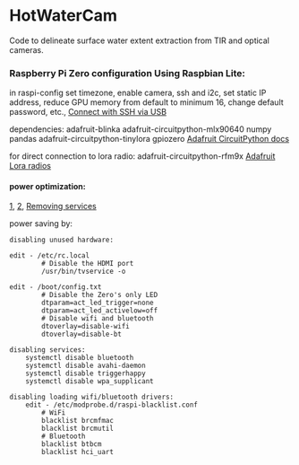 # HotWaterCam
Code to delineate surface water extent extraction from TIR and optical cameras.




### Raspberry Pi Zero configuration Using Raspbian Lite:

in raspi-config set timezone, enable camera, ssh and i2c, set static IP address, reduce GPU memory from default to minimum 16, change default password, etc., 
[Connect with SSH via USB](https://artivis.github.io/post/2020/pi-zero/)

dependencies:
adafruit-blinka adafruit-circuitpython-mlx90640 numpy pandas
adafruit-circuitpython-tinylora
gpiozero
[Adafruit CircuitPython docs](https://learn.adafruit.com/circuitpython-on-raspberrypi-linux/installing-circuitpython-on-raspberry-pi)

for direct connection to lora radio:
adafruit-circuitpython-rfm9x
[Adafruit Lora radios](https://learn.adafruit.com/adafruit-rfm69hcw-and-rfm96-rfm95-rfm98-lora-packet-padio-breakouts/using-the-rfm69-radio)


#### power optimization:
[1](https://blues.io/blog/tips-tricks-optimizing-raspberry-pi-power/),
[2](https://raspberry-projects.com/pi/pi-hardware/raspberry-pi-zero/minimising-power-consumption),
[Removing services](https://plone.lucidsolutions.co.nz/hardware/raspberry-pi/3/disable-unwanted-raspbian-services)

power saving by:

    disabling unused hardware:
    
    edit - /etc/rc.local
            # Disable the HDMI port
            /usr/bin/tvservice -o
            
    edit - /boot/config.txt
            # Disable the Zero's only LED
            dtparam=act_led_trigger=none
            dtparam=act_led_activelow=off
            # Disable wifi and bluetooth
            dtoverlay=disable-wifi
            dtoverlay=disable-bt
            
    disabling services:
        systemctl disable bluetooth
        systemctl disable avahi-daemon
        systemctl disable triggerhappy
        systemctl disable wpa_supplicant     
           
    disabling loading wifi/bluetooth drivers:
        edit - /etc/modprobe.d/raspi-blacklist.conf
            # WiFi
            blacklist brcmfmac
            blacklist brcmutil
            # Bluetooth
            blacklist btbcm
            blacklist hci_uart
